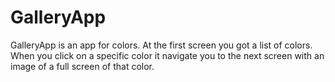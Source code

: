 # GalleryApp
GalleryApp is an app for colors. At the first screen you got a list of colors. When you click on a specific color it navigate you to the next screen with an image of a full screen of that color.
